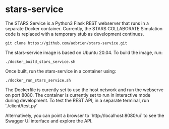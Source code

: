 # stars-service
The STARS Service is a Python3 Flask REST webserver that runs in a separate Docker container.  Currently, the STARS COLLABORATE Simulation code is replaced with a temporary stub as development continues.  
```
git clone https://github.com/aobrien/stars-service.git
```
The stars-service image is based on Ubuntu 20.04. To build the image, run:
```
./docker_build_stars_service.sh
```
Once built, run the stars-service in a container using:
```
./docker_run_stars_service.sh
```

The Dockerfile is curently set to use the host network and run the webserve on port 8080. The container is currently set to run in interactive mode during development.  To test the REST API, in a separate terminal, run  './client/test.py'

Alternatively, you can point a browser to 'http://localhost:8080/ui` to see the Swagger UI interface and explore the API.

